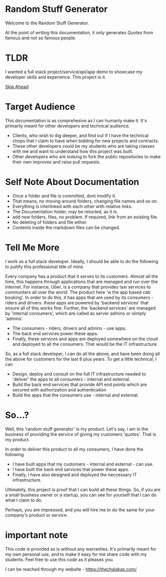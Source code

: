 # Random Stuff Generator

Welcome to the Random Stuff Generator. 

At the point of writing this documentation, it only generates Quotes from famous and not so famous people.

# TLDR

I wanted a full stack project/service/api/app demo to showcase my developer skills and experience. This project is it.

[Skip Ahead](projectidea/readme.md)

# Target Audience

This documentation is as comprehesive as I can humanly make it. It's primarily meant for other developers and technical audience. 

* Clients, who wish to dig deeper, and find out if I have the technical chops that I claim to have when bidding for new projects and contracts.
* These other developers could be my students who are taking classes with me and want to understand how this project was built.
* Other developers who are looking to fork the public repositories to make their own improves and raise pull requests.

# Self Note About Documentation

* Once a folder and file is committed, dont modify it. 
* That means, no moving around folders, changing file names and so on. 
* Everything is interlinked with each other with relative links.
* The Documentation folder, may be relocted, as it is.
* add new folders, files, no problem. If required, link from an existing file.
* No deleting of folders and file either. 
* Contents inside the markdown files can be changed.

# Tell Me More

I work as a full stack developer. Ideally, I should be able to do the following to justify this professional title of mine. 

Every company has a product that it serves to its customers. Almost all the time, this happens through applications that are managed and run over the internet. For instance, Uber, is a company that provides taxi services to communters all over the world. The product here 'is the app based cab booking'. In order to do this, it has apps that are used by its consumers - riders and drivers. these apps are powered by 'backend services' that ensure all of this works fine. Further, the 'backend services' are managed by 'internal consumers', which are called as server admins or siimply 'admins'. 

* The consumers - riders, drivers and admins - use apps. 
* The back end services power these apps. 
* Finally, these services and apps are deployed somewhere on the cloud and deployed to all the consumers. That would be the IT infrastructure. 

So, as a full stack developer, I can do all the above, and have been doing all the above for customers for the last 8 plus years. To get a little technical, I can

* Design, deploy and consult on the full IT infrastructure needed to 'deliver' the apps to all consumers - internal and external.
* Build the back end services that provide API end points which are secured with authorization and authentication
* Build the apps that the consumers use - internal and external.

# So...?

Well, this 'random stuff generator' is my product. Let's say, i am in the business of providing the service of giving my customers 'quotes'. That is my product.

In order to deliver this product to all my consumers, I have done the following

* I have built apps that my customers - internal and external - can use.
* I have built the back end services that power these apps.
* Finally, I have also designed and deployed the neccessary IT infrastructure. 

Ultimately, this project is proof that I can build all these things. So, if you are a small business owner or a startup, you can see for yourself that I can do what I claim to do. 

Perhaps, you are impressed, and you will hire me to do the same for your company's product or service. 

# important note 

This code is provided as is without any warranties. It's primarily meant for my own personal use, and to make it easy for me share code with my students. Feel free to use this code as it pleases you.

I can be reached through my website - https://thechalakas.com/